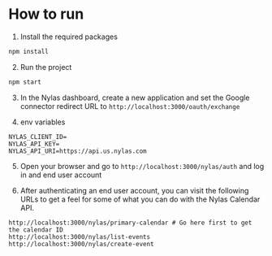 # How to run

1. Install the required packages

```bash
npm install
```

2. Run the project

```bash
npm start
```

3. In the Nylas dashboard, create a new application and set the Google connector redirect URL to `http://localhost:3000/oauth/exchange`

4. env variables

```env
NYLAS_CLIENT_ID=
NYLAS_API_KEY=
NYLAS_API_URI=https://api.us.nylas.com
```

5. Open your browser and go to `http://localhost:3000/nylas/auth` and log in and end user account

6. After authenticating an end user account, you can visit the following URLs to get a feel for some of what you can do with the Nylas Calendar API.

```text
http://localhost:3000/nylas/primary-calendar # Go here first to get the calendar ID
http://localhost:3000/nylas/list-events
http://localhost:3000/nylas/create-event
```
